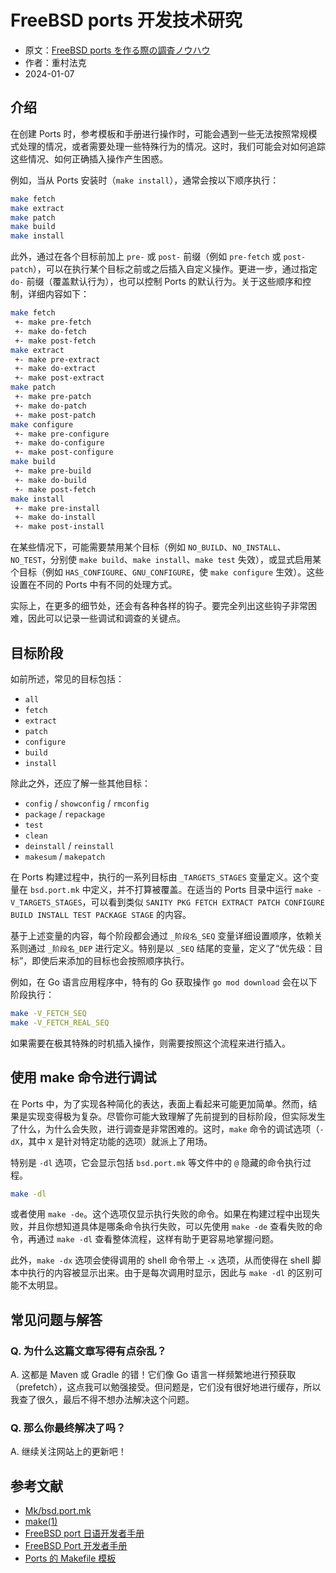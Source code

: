 # FreeBSD ports 开发技术研究

- 原文：[FreeBSD ports を作る際の調査ノウハウ](https://qiita.com/nanorkyo/items/bc1860f624823501e197)
- 作者：重村法克
- 2024-01-07

## 介绍

在创建 Ports 时，参考模板和手册进行操作时，可能会遇到一些无法按照常规模式处理的情况，或者需要处理一些特殊行为的情况。这时，我们可能会对如何追踪这些情况、如何正确插入操作产生困惑。

例如，当从 Ports 安装时（`make install`），通常会按以下顺序执行：

```sh
make fetch
make extract
make patch
make build
make install
```

此外，通过在各个目标前加上 `pre-` 或 `post-` 前缀（例如 `pre-fetch` 或 `post-patch`），可以在执行某个目标之前或之后插入自定义操作。更进一步，通过指定 `do-` 前缀（覆盖默认行为），也可以控制 Ports 的默认行为。关于这些顺序和控制，详细内容如下：

```sh
make fetch
 +- make pre-fetch
 +- make do-fetch
 +- make post-fetch
make extract
 +- make pre-extract
 +- make do-extract
 +- make post-extract
make patch
 +- make pre-patch
 +- make do-patch
 +- make post-patch
make configure
 +- make pre-configure
 +- make do-configure
 +- make post-configure
make build
 +- make pre-build
 +- make do-build
 +- make post-fetch
make install
 +- make pre-install
 +- make do-install
 +- make post-install
```

在某些情况下，可能需要禁用某个目标（例如 `NO_BUILD`、`NO_INSTALL`、`NO_TEST`，分别使 `make build`、`make install`、`make test` 失效），或显式启用某个目标（例如 `HAS_CONFIGURE`、`GNU_CONFIGURE`，使 `make configure` 生效）。这些设置在不同的 Ports 中有不同的处理方式。

实际上，在更多的细节处，还会有各种各样的钩子。要完全列出这些钩子非常困难，因此可以记录一些调试和调查的关键点。

## 目标阶段

如前所述，常见的目标包括：

- `all`
- `fetch`
- `extract`
- `patch`
- `configure`
- `build`
- `install`

除此之外，还应了解一些其他目标：

- `config` / `showconfig` / `rmconfig`
- `package` / `repackage`
- `test`
- `clean`
- `deinstall` / `reinstall`
- `makesum` / `makepatch`

在 Ports 构建过程中，执行的一系列目标由 `_TARGETS_STAGES` 变量定义。这个变量在 `bsd.port.mk` 中定义，并不打算被覆盖。在适当的 Ports 目录中运行 `make -V_TARGETS_STAGES`，可以看到类似 `SANITY PKG FETCH EXTRACT PATCH CONFIGURE BUILD INSTALL TEST PACKAGE STAGE` 的内容。

基于上述变量的内容，每个阶段都会通过 `_阶段名_SEQ` 变量详细设置顺序，依赖关系则通过 `_阶段名_DEP` 进行定义。特别是以 `_SEQ` 结尾的变量，定义了“优先级：目标”，即使后来添加的目标也会按照顺序执行。

例如，在 Go 语言应用程序中，特有的 Go 获取操作 `go mod download` 会在以下阶段执行：

```sh
make -V_FETCH_SEQ
make -V_FETCH_REAL_SEQ
```

如果需要在极其特殊的时机插入操作，则需要按照这个流程来进行插入。

## 使用 make 命令进行调试

在 Ports 中，为了实现各种简化的表达，表面上看起来可能更加简单。然而，结果是实现变得极为复杂。尽管你可能大致理解了先前提到的目标阶段，但实际发生了什么，为什么会失败，进行调查是非常困难的。这时，`make` 命令的调试选项（`-dX`，其中 `X` 是针对特定功能的选项）就派上了用场。

特别是 `-dl` 选项，它会显示包括 `bsd.port.mk` 等文件中的 `@` 隐藏的命令执行过程。

```sh
make -dl
```

或者使用 `make -de`。这个选项仅显示执行失败的命令。如果在构建过程中出现失败，并且你想知道具体是哪条命令执行失败，可以先使用 `make -de` 查看失败的命令，再通过 `make -dl` 查看整体流程，这样有助于更容易地掌握问题。

此外，`make -dx` 选项会使得调用的 shell 命令带上 `-x` 选项，从而使得在 shell 脚本中执行的内容被显示出来。由于是每次调用时显示，因此与 `make -dl` 的区别可能不太明显。

## 常见问题与解答

### Q. 为什么这篇文章写得有点杂乱？

A. 这都是 Maven 或 Gradle 的错！它们像 Go 语言一样频繁地进行预获取（prefetch），这点我可以勉强接受。但问题是，它们没有很好地进行缓存，所以我查了很久，最后不得不想办法解决这个问题。

### Q. 那么你最终解决了吗？

A. 继续关注网站上的更新吧！

## 参考文献

- [Mk/bsd.port.mk](https://cgit.freebsd.org/ports/tree/Mk/bsd.port.mk)
- [make(1)](https://man.freebsd.org/cgi/man.cgi?make%281%29)
- [FreeBSD port 日语开发者手册](https://docs.freebsd.org/ja/books/porters-handbook/)
- [FreeBSD Port 开发者手册](https://docs.freebsd.org/en/books/porters-handbook/)
- [Ports 的 Makefile 模板](https://cgit.freebsd.org/ports/tree/Templates/Makefile)
